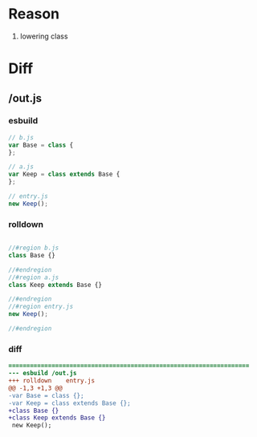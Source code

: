# Reason
1. lowering class
# Diff
## /out.js
### esbuild
```js
// b.js
var Base = class {
};

// a.js
var Keep = class extends Base {
};

// entry.js
new Keep();
```
### rolldown
```js

//#region b.js
class Base {}

//#endregion
//#region a.js
class Keep extends Base {}

//#endregion
//#region entry.js
new Keep();

//#endregion

```
### diff
```diff
===================================================================
--- esbuild	/out.js
+++ rolldown	entry.js
@@ -1,3 +1,3 @@
-var Base = class {};
-var Keep = class extends Base {};
+class Base {}
+class Keep extends Base {}
 new Keep();

```
